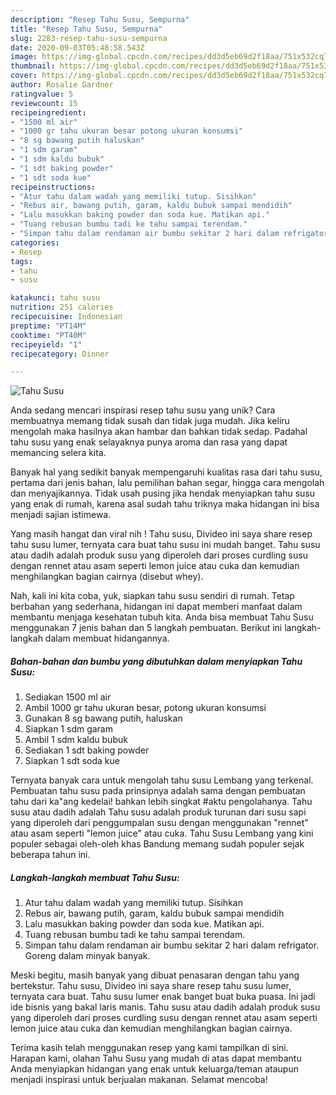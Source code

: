 ```yaml
---
description: "Resep Tahu Susu, Sempurna"
title: "Resep Tahu Susu, Sempurna"
slug: 2283-resep-tahu-susu-sempurna
date: 2020-09-03T05:48:58.543Z
image: https://img-global.cpcdn.com/recipes/dd3d5eb69d2f18aa/751x532cq70/tahu-susu-foto-resep-utama.jpg
thumbnail: https://img-global.cpcdn.com/recipes/dd3d5eb69d2f18aa/751x532cq70/tahu-susu-foto-resep-utama.jpg
cover: https://img-global.cpcdn.com/recipes/dd3d5eb69d2f18aa/751x532cq70/tahu-susu-foto-resep-utama.jpg
author: Rosalie Gardner
ratingvalue: 5
reviewcount: 15
recipeingredient:
- "1500 ml air"
- "1000 gr tahu ukuran besar potong ukuran konsumsi"
- "8 sg bawang putih haluskan"
- "1 sdm garam"
- "1 sdm kaldu bubuk"
- "1 sdt baking powder"
- "1 sdt soda kue"
recipeinstructions:
- "Atur tahu dalam wadah yang memiliki tutup. Sisihkan"
- "Rebus air, bawang putih, garam, kaldu bubuk sampai mendidih"
- "Lalu masukkan baking powder dan soda kue. Matikan api."
- "Tuang rebusan bumbu tadi ke tahu sampai terendam."
- "Simpan tahu dalam rendaman air bumbu sekitar 2 hari dalam refrigator. Goreng dalam minyak banyak."
categories:
- Resep
tags:
- tahu
- susu

katakunci: tahu susu 
nutrition: 251 calories
recipecuisine: Indonesian
preptime: "PT14M"
cooktime: "PT40M"
recipeyield: "1"
recipecategory: Dinner

---
```



![Tahu Susu](https://img-global.cpcdn.com/recipes/dd3d5eb69d2f18aa/751x532cq70/tahu-susu-foto-resep-utama.jpg)

Anda sedang mencari inspirasi resep tahu susu yang unik? Cara membuatnya memang tidak susah dan tidak juga mudah. Jika keliru mengolah maka hasilnya akan hambar dan bahkan tidak sedap. Padahal tahu susu yang enak selayaknya punya aroma dan rasa yang dapat memancing selera kita.

Banyak hal yang sedikit banyak mempengaruhi kualitas rasa dari tahu susu, pertama dari jenis bahan, lalu pemilihan bahan segar, hingga cara mengolah dan menyajikannya. Tidak usah pusing jika hendak menyiapkan tahu susu yang enak di rumah, karena asal sudah tahu triknya maka hidangan ini bisa menjadi sajian istimewa.

Yang masih hangat dan viral nih ! Tahu susu, Divideo ini saya share resep tahu susu lumer, ternyata cara buat tahu susu ini mudah banget. Tahu susu atau dadih adalah produk susu yang diperoleh dari proses curdling susu dengan rennet atau asam seperti lemon juice atau cuka dan kemudian menghilangkan bagian cairnya (disebut whey).


Nah, kali ini kita coba, yuk, siapkan tahu susu sendiri di rumah. Tetap berbahan yang sederhana, hidangan ini dapat memberi manfaat dalam membantu menjaga kesehatan tubuh kita. Anda bisa membuat Tahu Susu menggunakan 7 jenis bahan dan 5 langkah pembuatan. Berikut ini langkah-langkah dalam membuat hidangannya.

<!--inarticleads1-->

##### Bahan-bahan dan bumbu yang dibutuhkan dalam menyiapkan Tahu Susu:

1. Sediakan 1500 ml air
1. Ambil 1000 gr tahu ukuran besar, potong ukuran konsumsi
1. Gunakan 8 sg bawang putih, haluskan
1. Siapkan 1 sdm garam
1. Ambil 1 sdm kaldu bubuk
1. Sediakan 1 sdt baking powder
1. Siapkan 1 sdt soda kue


Ternyata banyak cara untuk mengolah tahu susu Lembang yang terkenal. Pembuatan tahu susu pada prinsipnya adalah sama dengan pembuatan tahu dari ka&#34;ang kedelai! bahkan lebih singkat #aktu pengolahanya. Tahu susu atau dadih adalah Tahu susu adalah produk turunan dari susu sapi yang diperoleh dari penggumpalan susu dengan menggunakan &#34;rennet&#34; atau asam seperti &#34;lemon juice&#34; atau cuka. Tahu Susu Lembang yang kini populer sebagai oleh-oleh khas Bandung memang sudah populer sejak beberapa tahun ini. 

<!--inarticleads2-->

##### Langkah-langkah membuat Tahu Susu:

1. Atur tahu dalam wadah yang memiliki tutup. Sisihkan
1. Rebus air, bawang putih, garam, kaldu bubuk sampai mendidih
1. Lalu masukkan baking powder dan soda kue. Matikan api.
1. Tuang rebusan bumbu tadi ke tahu sampai terendam.
1. Simpan tahu dalam rendaman air bumbu sekitar 2 hari dalam refrigator. Goreng dalam minyak banyak.


Meski begitu, masih banyak yang dibuat penasaran dengan tahu yang bertekstur. Tahu susu, Divideo ini saya share resep tahu susu lumer, ternyata cara buat. Tahu susu lumer enak banget buat buka puasa. Ini jadi ide bisnis yang bakal laris manis. Tahu susu atau dadih adalah produk susu yang diperoleh dari proses curdling susu dengan rennet atau asam seperti lemon juice atau cuka dan kemudian menghilangkan bagian cairnya. 

Terima kasih telah menggunakan resep yang kami tampilkan di sini. Harapan kami, olahan Tahu Susu yang mudah di atas dapat membantu Anda menyiapkan hidangan yang enak untuk keluarga/teman ataupun menjadi inspirasi untuk berjualan makanan. Selamat mencoba!
